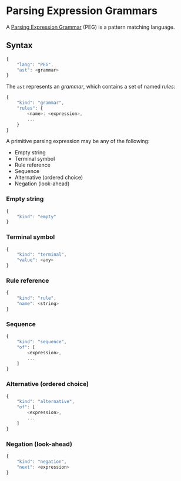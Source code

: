 # Parsing Expression Grammars

A [Parsing Expression Grammar](https://en.wikipedia.org/wiki/Parsing_expression_grammar) (PEG) is a pattern matching language.

## Syntax

```javascript
{
    "lang": "PEG",
    "ast": <grammar>
}
```

The `ast` represents an _grammar_, which contains a set of named _rules_:

```javascript
{
    "kind": "grammar",
    "rules": {
        <name>: <expression>,
        ...
    }
}
```

A primitive parsing expression may be any of the following:

  * Empty string
  * Terminal symbol
  * Rule reference
  * Sequence
  * Alternative (ordered choice)
  * Negation (look-ahead)

### Empty string

```javascript
{
    "kind": "empty"
}
```

### Terminal symbol

```javascript
{
    "kind": "terminal",
    "value": <any>
}
```

### Rule reference

```javascript
{
    "kind": "rule",
    "name": <string>
}
```

### Sequence

```javascript
{
    "kind": "sequence",
    "of": [
        <expression>,
        ...
    ]
}
```

### Alternative (ordered choice)

```javascript
{
    "kind": "alternative",
    "of": [
        <expression>,
        ...
    ]
}
```

### Negation (look-ahead)

```javascript
{
    "kind": "negation",
    "next": <expression>
}
```
